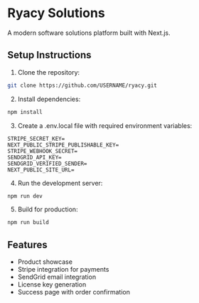# Ryacy Solutions

A modern software solutions platform built with Next.js.

## Setup Instructions

1. Clone the repository:
```bash
git clone https://github.com/USERNAME/ryacy.git
```

2. Install dependencies:
```bash
npm install
```

3. Create a .env.local file with required environment variables:
```env
STRIPE_SECRET_KEY=
NEXT_PUBLIC_STRIPE_PUBLISHABLE_KEY=
STRIPE_WEBHOOK_SECRET=
SENDGRID_API_KEY=
SENDGRID_VERIFIED_SENDER=
NEXT_PUBLIC_SITE_URL=
```

4. Run the development server:
```bash
npm run dev
```

5. Build for production:
```bash
npm run build
```

## Features
- Product showcase
- Stripe integration for payments
- SendGrid email integration
- License key generation
- Success page with order confirmation

